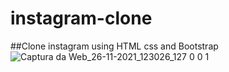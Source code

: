 # instagram-clone


##Clone instagram using HTML css and Bootstrap
![Captura da Web_26-11-2021_123026_127 0 0 1](https://user-images.githubusercontent.com/82457267/143603377-e3dfb5d1-a4fc-4e3e-9dad-4d66925c42f9.jpeg)
